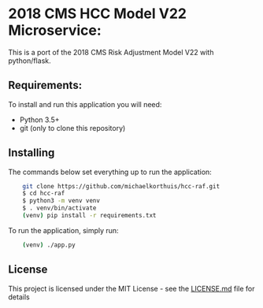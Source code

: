 # 2018 CMS HCC Model V22 Microservice:

This is a port of the 2018 CMS Risk Adjustment Model V22 with python/flask.  

## Requirements:  

To install and run this application you will need: 

* Python 3.5+
* git (only to clone this repository)

## Installing

The commands below set everything up to run the application:

```bash
    git clone https://github.com/michaelkorthuis/hcc-raf.git
    $ cd hcc-raf
    $ python3 -m venv venv
    $ . venv/bin/activate
    (venv) pip install -r requirements.txt
```

To run the application, simply run: 
```bash
    (venv) ./app.py
```

## License

This project is licensed under the MIT License - see the [LICENSE.md](LICENSE.md) file for details
